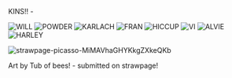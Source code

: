 KINS!! -

![WILL](https://github.com/user-attachments/assets/09a94ccf-0cdd-40d5-89af-4fc89b3322b9) ![POWDER](https://github.com/user-attachments/assets/c19c597e-f61a-4684-9c7d-989430172409)
 ![KARLACH](https://github.com/user-attachments/assets/2a67c285-7f16-4cf3-9c78-91e9f141cfd8) ![FRAN](https://github.com/user-attachments/assets/44b7a61f-5db4-434c-98f5-615db584cde6) ![HICCUP](https://github.com/user-attachments/assets/f1ea7d7a-3ec4-46eb-8410-4d0cacea6acd) ![VI](https://github.com/user-attachments/assets/c65f0a2f-8386-4889-bd75-904ac3f43cdf) ![ALVIE](https://github.com/user-attachments/assets/bdd2130c-5ed0-450c-8bcd-1bea2448a95a) ![HARLEY](https://github.com/user-attachments/assets/98fccb12-4d93-4c29-8731-0103d7ddacfc)







![strawpage-picasso-MiMAVhaGHYKkgZXkeQKb](https://github.com/user-attachments/assets/3cad379b-bad0-4413-8c86-cd3f2f066308)

Art by Tub of bees! - submitted on strawpage!

